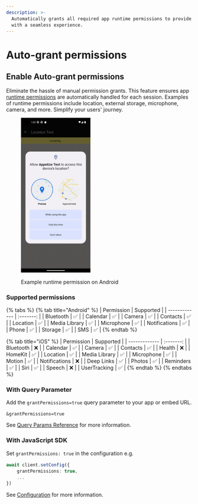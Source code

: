 ```yaml
---
description: >-
  Automatically grants all required app runtime permissions to provide users
  with a seamless experience.
---
```


# Auto-grant permissions

## Enable Auto-grant permissions

Eliminate the hassle of manual permission grants. This feature ensures app [runtime permissions](https://source.android.com/docs/core/permissions/runtime\_perms) are automatically handled for each session. Examples of runtime permissions include location, external storage, microphone, camera, and more. Simplify your users' journey.

<figure><img src="../.gitbook/assets/Screenshot_1683885758.png" alt="" width="188"><figcaption><p>Example runtime permission on Android</p></figcaption></figure>

### Supported permissions

{% tabs %}
{% tab title="Android" %}
| Permission    | Supported |
| ------------- | :-------: |
| Bluetooth     |     ✅     |
| Calendar      |     ✅     |
| Camera        |     ✅     |
| Contacts      |     ✅     |
| Location      |     ✅     |
| Media Library |     ✅     |
| Microphone    |     ✅     |
| Notifications |     ✅     |
| Phone         |     ✅     |
| Storage       |     ✅     |
| SMS           |     ✅     |
{% endtab %}

{% tab title="iOS" %}
| Permission    | Supported |
| ------------- | :-------: |
| Bluetooth     |     ❌     |
| Calendar      |     ✅     |
| Camera        |     ✅     |
| Contacts      |     ✅     |
| Health        |     ❌     |
| HomeKit       |     ✅     |
| Location      |     ✅     |
| Media Library |     ✅     |
| Microphone    |     ✅     |
| Motion        |     ✅     |
| Notifications |     ❌     |
| Deep Links    |     ✅     |
| Photos        |     ✅     |
| Reminders     |     ✅     |
| Siri          |     ✅     |
| Speech        |     ❌     |
| UserTracking  |     ✅     |
{% endtab %}
{% endtabs %}

### With Query Parameter

Add the `grantPermissions=true` query parameter to your app or embed URL.

```uri
&grantPermissions=true
```

See [Query Params Reference](query-params-reference.md#grantpermissions) for more information.

### With JavaScript SDK

Set `grantPermissions: true` in the configuration e.g.

```typescript
await client.setConfig({
    grantPermissions: true,
    ...
})
```

See [Configuration](../javascript-sdk/configuration.md#grantpermissions) for more information.
